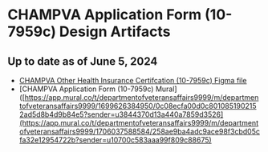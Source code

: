 # CHAMPVA Application Form (10-7959c) Design Artifacts

## Up to date as of June 5, 2024

- [CHAMPVA Other Health Insurance Certifcation (10-7959c) Figma file](https://www.figma.com/design/sSPoS7R9HE6ZlxRESRy2ms/Other-Health-Insurance-Certification-(10-7959c)-Form?t=RCs3GxrqUSJFpdvH-0)
- [CHAMPVA Application Form (10-7959c) Mural]([https://app.mural.co/t/departmentofveteransaffairs9999/m/departmentofveteransaffairs9999/1699626384950/0c08ecfa00d0c8010851902152ad5d8b4d9b84e5?sender=u3844370d13a440a7859d3526](https://app.mural.co/t/departmentofveteransaffairs9999/m/departmentofveteransaffairs9999/1706037588584/258ae9ba4adc9ace98f3cbd05cfa32e12954722b?sender=u10700c583aaa99f809c88675)
